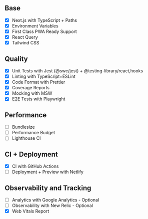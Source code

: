 ## Base

- [x] Next.js with TypeScript + Paths
- [x] Environment Variables
- [x] First Class PWA Ready Support
- [x] React Query
- [x] Tailwind CSS

## Quality

- [x] Unit Tests with Jest (@swc/jest) + @testing-library/react,hooks
- [x] Linting with TypeScript+ESLint
- [x] Code Format with Prettier
- [x] Coverage Reports
- [x] Mocking with MSW
- [x] E2E Tests with Playwright

## Performance
- [ ] Bundlesize
- [ ] Performance Budget
- [ ] Lighthouse CI

## CI + Deployment

- [x] CI with GitHub Actions
- [ ] Deployment + Preview with Netlify

## Observability and Tracking

- [ ] Analytics with Google Analytics - Optional
- [ ] Observability with New Relic - Optional
- [x] Web Vitals Report
